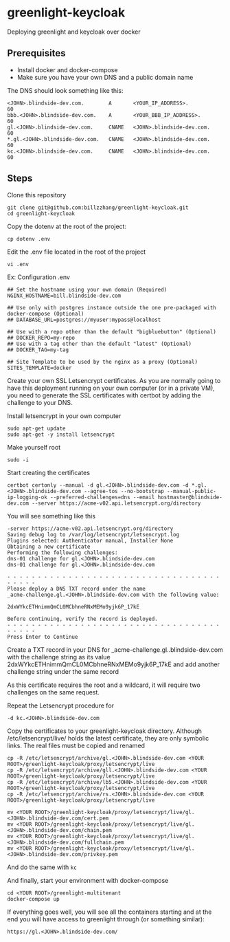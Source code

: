 # greenlight-keycloak
Deploying greenlight and keycloak over docker

## Prerequisites
 - Install docker and docker-compose
 - Make sure you have your own DNS and a public domain name
 
The DNS should look something like this:

```
<JOHN>.blindside-dev.com.        A       <YOUR_IP_ADDRESS>.            60
bbb.<JOHN>.blindside-dev.com.    A       <YOUR_BBB_IP_ADDRESS>.        60
gl.<JOHN>.blindside-dev.com.     CNAME   <JOHN>.blindside-dev.com.     60
*.gl.<JOHN>.blindside-dev.com.   CNAME   <JOHN>.blindside-dev.com.     60
kc.<JOHN>.blindside-dev.com.     CNAME   <JOHN>.blindside-dev.com.     60
```

## Steps

Clone this repository

```
git clone git@github.com:billzzhang/greenlight-keycloak.git
cd greenlight-keycloak
```

Copy the dotenv at the root of the project:
```
cp dotenv .env
```

Edit the .env file located in the root of the project
```
vi .env
```

Ex: Configuration .env
```
## Set the hostname using your own domain (Required)
NGINX_HOSTNAME=bill.blindside-dev.com

## Use only with postgres instance outside the one pre-packaged with docker-compose (Optional)
## DATABASE_URL=postgres://myuser:mypass@localhost

## Use with a repo other than the default "bigbluebutton" (Optional)
## DOCKER_REPO=my-repo
## Use with a tag other than the default "latest" (Optional)
## DOCKER_TAG=my-tag

## Site Template to be used by the nginx as a proxy (Optional)
SITES_TEMPLATE=docker
```

Create your own SSL Letsencrypt certificates. As you are normally going to have this deployment running on your own computer (or in a private VM), you need to generate the SSL certificates with certbot by adding the challenge to your DNS.

Install letsencrypt in your own computer
```
sudo apt-get update
sudo apt-get -y install letsencrypt
```

Make yourself root
```
sudo -i
```

Start creating the certificates
```
certbot certonly --manual -d gl.<JOHN>.blindside-dev.com -d *.gl.<JOHN>.blindside-dev.com --agree-tos --no-bootstrap --manual-public-ip-logging-ok --preferred-challenges=dns --email hostmaster@blindside-dev.com --server https://acme-v02.api.letsencrypt.org/directory
```

You will see something like this

```
-server https://acme-v02.api.letsencrypt.org/directory
Saving debug log to /var/log/letsencrypt/letsencrypt.log
Plugins selected: Authenticator manual, Installer None
Obtaining a new certificate
Performing the following challenges:
dns-01 challenge for gl.<JOHN>.blindside-dev.com
dns-01 challenge for gl.<JOHN>.blindside-dev.com

- - - - - - - - - - - - - - - - - - - - - - - - - - - - - - - - - - - - - - - -
Please deploy a DNS TXT record under the name
_acme-challenge.gl.<JOHN>.blindside-dev.com with the following value:

2dxWYkcETHnimmQmCL0MCbhneRNxMEMo9yjk6P_17kE

Before continuing, verify the record is deployed.
- - - - - - - - - - - - - - - - - - - - - - - - - - - - - - - - - - - - - - - -
Press Enter to Continue
```

Create a TXT record in your DNS for _acme-challenge.gl.<JOHN>.blindside-dev.com with the challenge string as its value 2dxWYkcETHnimmQmCL0MCbhneRNxMEMo9yjk6P_17kE and add another challenge string under the same record

As this certificate requires the root and a wildcard, it will require two challenges on the same request.

Repeat the Letsencrypt procedure for 
```
-d kc.<JOHN>.blindside-dev.com
```

Copy the certificates to your greenlight-keycloak directory. Although /etc/letsencrypt/live/ holds the latest certificate, they are only symbolic links. The real files must be copied and renamed
```
cp -R /etc/letsencrypt/archive/gl.<JOHN>.blindside-dev.com <YOUR ROOT>/greenlight-keycloak/proxy/letsencrypt/live
cp -R /etc/letsencrypt/archive/gll.<JOHN>.blindside-dev.com <YOUR ROOT>/greenlight-keycloak/proxy/letsencrypt/live
cp -R /etc/letsencrypt/archive/lb5.<JOHN>.blindside-dev.com <YOUR ROOT>/greenlight-keycloak/proxy/letsencrypt/live
cp -R /etc/letsencrypt/archive/rs.<JOHN>.blindside-dev.com <YOUR ROOT>/greenlight-keycloak/proxy/letsencrypt/live
```
```
mv <YOUR ROOT>/greenlight-keycloak/proxy/letsencrypt/live/gl.<JOHN>.blindside-dev.com/cert.pem
mv <YOUR ROOT>/greenlight-keycloak/proxy/letsencrypt/live/gl.<JOHN>.blindside-dev.com/chain.pem
mv <YOUR ROOT>/greenlight-keycloak/proxy/letsencrypt/live/gl.<JOHN>.blindside-dev.com/fullchain.pem
mv <YOUR ROOT>/greenlight-keycloak/proxy/letsencrypt/live/gl.<JOHN>.blindside-dev.com/privkey.pem
```
And do the same with `kc`

And finally, start your environment with docker-compose

```
cd <YOUR ROOT>/greenlight-multitenant
docker-compose up
```

If everything goes well, you will see all the containers starting and at the end you will have access to greenlight through (or something similar):
```
https://gl.<JOHN>.blindside-dev.com/
```
